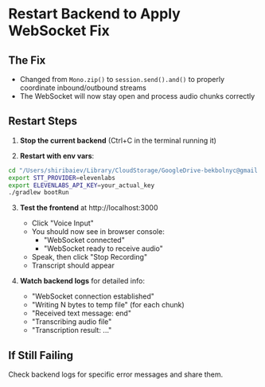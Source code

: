 # Restart Backend to Apply WebSocket Fix

## The Fix

- Changed from `Mono.zip()` to `session.send().and()` to properly coordinate inbound/outbound streams
- The WebSocket will now stay open and process audio chunks correctly

## Restart Steps

1. **Stop the current backend** (Ctrl+C in the terminal running it)

2. **Restart with env vars**:

```bash
cd "/Users/shiribaiev/Library/CloudStorage/GoogleDrive-bekbolnyc@gmail.com/My Drive/hack-knights/backend"
export STT_PROVIDER=elevenlabs
export ELEVENLABS_API_KEY=your_actual_key
./gradlew bootRun
```

3. **Test the frontend** at http://localhost:3000

   - Click "Voice Input"
   - You should now see in browser console:
     - "WebSocket connected"
     - "WebSocket ready to receive audio"
   - Speak, then click "Stop Recording"
   - Transcript should appear

4. **Watch backend logs** for detailed info:
   - "WebSocket connection established"
   - "Writing N bytes to temp file" (for each chunk)
   - "Received text message: end"
   - "Transcribing audio file"
   - "Transcription result: ..."

## If Still Failing

Check backend logs for specific error messages and share them.
